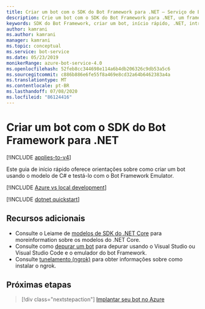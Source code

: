 ```yaml
---
title: Criar um bot com o SDK do Bot Framework para .NET – Serviço de Bot
description: Crie um bot com o SDK do Bot Framework para .NET, um framework avançado para a criação de bots.
keywords: SDK do Bot Framework, criar um bot, início rápido, .NET, introdução, bot C#
author: kamrani
ms.author: kamrani
manager: kamrani
ms.topic: conceptual
ms.service: bot-service
ms.date: 05/23/2019
monikerRange: azure-bot-service-4.0
ms.openlocfilehash: 52feb8cc344698e114a6b4db206326c9db53a5c6
ms.sourcegitcommit: c886b886e6fe55f8a469e8cd32a64b6462383a4a
ms.translationtype: MT
ms.contentlocale: pt-BR
ms.lasthandoff: 07/08/2020
ms.locfileid: "86124416"
---
```

# <a name="create-a-bot-with-the-bot-framework-sdk-for-net"></a>Criar um bot com o SDK do Bot Framework para .NET

[!INCLUDE [applies-to-v4](../includes/applies-to.md)]

Este guia de início rápido oferece orientações sobre como criar um bot usando o modelo de C# e testá-lo com o Bot Framework Emulator.

[!INCLUDE [Azure vs local development](../includes/snippet-quickstart-paths.md)]

[!INCLUDE [dotnet quickstart](../includes/quickstart-dotnet.md)]

## <a name="additional-resources"></a>Recursos adicionais

- Consulte o Leiame de [modelos de SDK do .NET Core](https://github.com/microsoft/BotBuilder-Samples/tree/master/generators/dotnet-templates#net-core-sdk-templates) para moreinformation sobre os modelos do .NET Core.
- Consulte como [depurar um bot](~/bot-service-debug-channel-ngrok.md) para depurar usando o Visual Studio ou Visual Studio Code e o emulador do bot Framework.
- Consulte [tunelamento (ngrok)](https://github.com/Microsoft/BotFramework-Emulator/wiki/Tunneling-(ngrok)) para obter informações sobre como instalar o ngrok.

## <a name="next-steps"></a>Próximas etapas

> [!div class="nextstepaction"]
> [Implantar seu bot no Azure](../bot-builder-deploy-az-cli.md)
